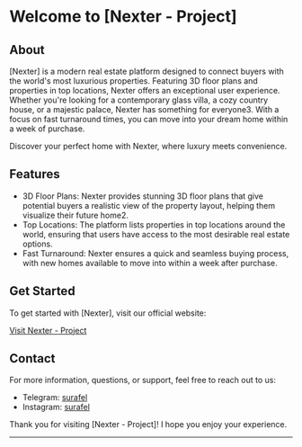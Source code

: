 # Welcome to [Nexter - Project]

## About

[Nexter] is a modern real estate platform designed to connect buyers with the world's most luxurious properties. Featuring 3D floor plans and properties in top locations, Nexter offers an exceptional user experience. Whether you're looking for a contemporary glass villa, a cozy country house, or a majestic palace, Nexter has something for everyone3. With a focus on fast turnaround times, you can move into your dream home within a week of purchase. 

Discover your perfect home with Nexter, where luxury meets convenience.

## Features

- 3D Floor Plans: Nexter provides stunning 3D floor plans that give potential buyers a realistic view of the property layout, helping them visualize their future home2.
- Top Locations: The platform lists properties in top locations around the world, ensuring that users have access to the most desirable real estate options.
- Fast Turnaround: Nexter ensures a quick and seamless buying process, with new homes available to move into within a week after purchase.



## Get Started

To get started with [Nexter], visit our official website:

[Visit Nexter - Project](https://s-nexter.netlify.app/)

## Contact

For more information, questions, or support, feel free to reach out to us:

- Telegram: [surafel](https://t.me/surafel_a8)
- Instagram: [surafel](https://instagram.com/surafel_a8)

Thank you for visiting [Nexter - Project]! I hope you enjoy your experience.

---



